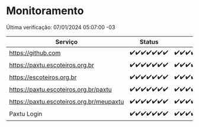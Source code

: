 # Monitoramento

Última verificação: 07/01/2024 05:07:00 -03

|Serviço|Status|Últimas 24h|
|---|---|---|
|https://github.com|<span title="2023-12-31: OK=24">✔️</span><span title="2024-01-01: OK=24">✔️</span><span title="2024-01-02: OK=24">✔️</span><span title="2024-01-03: OK=24">✔️</span><span title="2024-01-04: OK=24">✔️</span><span title="2024-01-05: OK=24">✔️</span><span title="2024-01-06: OK=8">✔️</span>|<span title="06/01/2024 05:07:00 -03 : 200">✔️</span><span title="06/01/2024 06:04:00 -03 : 200">✔️</span><span title="06/01/2024 07:05:00 -03 : 200">✔️</span><span title="06/01/2024 08:03:00 -03 : 200">✔️</span><span title="06/01/2024 09:10:00 -03 : 200">✔️</span><span title="06/01/2024 10:07:00 -03 : 200">✔️</span><span title="06/01/2024 11:03:00 -03 : 200">✔️</span><span title="06/01/2024 12:04:00 -03 : 200">✔️</span><span title="06/01/2024 13:07:00 -03 : 200">✔️</span><span title="06/01/2024 14:03:00 -03 : 200">✔️</span><span title="06/01/2024 15:07:00 -03 : 200">✔️</span><span title="06/01/2024 16:02:00 -03 : 200">✔️</span><span title="06/01/2024 17:06:00 -03 : 200">✔️</span><span title="06/01/2024 18:03:00 -03 : 200">✔️</span><span title="06/01/2024 19:03:00 -03 : 200">✔️</span><span title="06/01/2024 20:05:00 -03 : 200">✔️</span><span title="06/01/2024 21:34:00 -03 : 200">✔️</span><span title="06/01/2024 22:54:00 -03 : 200">✔️</span><span title="06/01/2024 23:24:00 -03 : 200">✔️</span><span title="07/01/2024 00:07:00 -03 : 200">✔️</span><span title="07/01/2024 01:07:00 -03 : 200">✔️</span><span title="07/01/2024 02:05:00 -03 : 200">✔️</span><span title="07/01/2024 03:07:00 -03 : 200">✔️</span><span title="07/01/2024 04:04:00 -03 : 200">✔️</span><span title="07/01/2024 05:07:00 -03 : 200">✔️</span>|
|https://paxtu.escoteiros.org.br|<span title="2023-12-31: OK=24">✔️</span><span title="2024-01-01: OK=24">✔️</span><span title="2024-01-02: OK=24">✔️</span><span title="2024-01-03: OK=24">✔️</span><span title="2024-01-04: OK=24">✔️</span><span title="2024-01-05: OK=24">✔️</span><span title="2024-01-06: OK=8">✔️</span>|<span title="06/01/2024 05:07:00 -03 : 200">✔️</span><span title="06/01/2024 06:04:00 -03 : 200">✔️</span><span title="06/01/2024 07:05:00 -03 : 200">✔️</span><span title="06/01/2024 08:03:00 -03 : 200">✔️</span><span title="06/01/2024 09:10:00 -03 : 200">✔️</span><span title="06/01/2024 10:07:00 -03 : 200">✔️</span><span title="06/01/2024 11:03:00 -03 : 200">✔️</span><span title="06/01/2024 12:04:00 -03 : 200">✔️</span><span title="06/01/2024 13:07:00 -03 : 200">✔️</span><span title="06/01/2024 14:03:00 -03 : 200">✔️</span><span title="06/01/2024 15:07:00 -03 : 200">✔️</span><span title="06/01/2024 16:02:00 -03 : 200">✔️</span><span title="06/01/2024 17:06:00 -03 : 200">✔️</span><span title="06/01/2024 18:03:00 -03 : 200">✔️</span><span title="06/01/2024 19:03:00 -03 : 200">✔️</span><span title="06/01/2024 20:05:00 -03 : 200">✔️</span><span title="06/01/2024 21:34:00 -03 : 200">✔️</span><span title="06/01/2024 22:54:00 -03 : 200">✔️</span><span title="06/01/2024 23:24:00 -03 : 200">✔️</span><span title="07/01/2024 00:07:00 -03 : 200">✔️</span><span title="07/01/2024 01:07:00 -03 : 200">✔️</span><span title="07/01/2024 02:05:00 -03 : 200">✔️</span><span title="07/01/2024 03:07:00 -03 : 200">✔️</span><span title="07/01/2024 04:04:00 -03 : 200">✔️</span><span title="07/01/2024 05:07:00 -03 : 200">✔️</span>|
|https://escoteiros.org.br|<span title="2023-12-31: OK=24">✔️</span><span title="2024-01-01: OK=24">✔️</span><span title="2024-01-02: OK=24">✔️</span><span title="2024-01-03: OK=24">✔️</span><span title="2024-01-04: OK=24">✔️</span><span title="2024-01-05: OK=24">✔️</span><span title="2024-01-06: OK=8">✔️</span>|<span title="06/01/2024 05:07:00 -03 : 200">✔️</span><span title="06/01/2024 06:04:00 -03 : 200">✔️</span><span title="06/01/2024 07:05:00 -03 : 200">✔️</span><span title="06/01/2024 08:03:00 -03 : 200">✔️</span><span title="06/01/2024 09:10:00 -03 : 200">✔️</span><span title="06/01/2024 10:07:00 -03 : 200">✔️</span><span title="06/01/2024 11:03:00 -03 : 200">✔️</span><span title="06/01/2024 12:04:00 -03 : 200">✔️</span><span title="06/01/2024 13:07:00 -03 : 200">✔️</span><span title="06/01/2024 14:03:00 -03 : 200">✔️</span><span title="06/01/2024 15:07:00 -03 : 200">✔️</span><span title="06/01/2024 16:02:00 -03 : 200">✔️</span><span title="06/01/2024 17:06:00 -03 : 200">✔️</span><span title="06/01/2024 18:03:00 -03 : 200">✔️</span><span title="06/01/2024 19:03:00 -03 : 200">✔️</span><span title="06/01/2024 20:05:00 -03 : 200">✔️</span><span title="06/01/2024 21:34:00 -03 : 200">✔️</span><span title="06/01/2024 22:54:00 -03 : 200">✔️</span><span title="06/01/2024 23:24:00 -03 : 200">✔️</span><span title="07/01/2024 00:07:00 -03 : 200">✔️</span><span title="07/01/2024 01:07:00 -03 : 200">✔️</span><span title="07/01/2024 02:05:00 -03 : 200">✔️</span><span title="07/01/2024 03:07:00 -03 : 200">✔️</span><span title="07/01/2024 04:04:00 -03 : 200">✔️</span><span title="07/01/2024 05:07:00 -03 : 200">✔️</span>|
|https://paxtu.escoteiros.org.br/paxtu|<span title="2023-12-31: OK=24">✔️</span><span title="2024-01-01: OK=24">✔️</span><span title="2024-01-02: OK=24">✔️</span><span title="2024-01-03: OK=24">✔️</span><span title="2024-01-04: OK=24">✔️</span><span title="2024-01-05: OK=24">✔️</span><span title="2024-01-06: OK=8">✔️</span>|<span title="06/01/2024 05:07:00 -03 : 200">✔️</span><span title="06/01/2024 06:04:00 -03 : 200">✔️</span><span title="06/01/2024 07:05:00 -03 : 200">✔️</span><span title="06/01/2024 08:03:00 -03 : 200">✔️</span><span title="06/01/2024 09:10:00 -03 : 200">✔️</span><span title="06/01/2024 10:07:00 -03 : 200">✔️</span><span title="06/01/2024 11:03:00 -03 : 200">✔️</span><span title="06/01/2024 12:04:00 -03 : 200">✔️</span><span title="06/01/2024 13:07:00 -03 : 200">✔️</span><span title="06/01/2024 14:03:00 -03 : 200">✔️</span><span title="06/01/2024 15:07:00 -03 : 200">✔️</span><span title="06/01/2024 16:02:00 -03 : 200">✔️</span><span title="06/01/2024 17:06:00 -03 : 200">✔️</span><span title="06/01/2024 18:03:00 -03 : 200">✔️</span><span title="06/01/2024 19:03:00 -03 : 200">✔️</span><span title="06/01/2024 20:05:00 -03 : 200">✔️</span><span title="06/01/2024 21:34:00 -03 : 200">✔️</span><span title="06/01/2024 22:54:00 -03 : 200">✔️</span><span title="06/01/2024 23:24:00 -03 : 200">✔️</span><span title="07/01/2024 00:07:00 -03 : 200">✔️</span><span title="07/01/2024 01:07:00 -03 : 200">✔️</span><span title="07/01/2024 02:05:00 -03 : 200">✔️</span><span title="07/01/2024 03:07:00 -03 : 200">✔️</span><span title="07/01/2024 04:04:00 -03 : 200">✔️</span><span title="07/01/2024 05:07:00 -03 : 200">✔️</span>|
|https://paxtu.escoteiros.org.br/meupaxtu|<span title="2023-12-31: OK=24">✔️</span><span title="2024-01-01: OK=24">✔️</span><span title="2024-01-02: OK=24">✔️</span><span title="2024-01-03: OK=24">✔️</span><span title="2024-01-04: OK=24">✔️</span><span title="2024-01-05: OK=24">✔️</span><span title="2024-01-06: OK=8">✔️</span>|<span title="06/01/2024 05:07:00 -03 : 200">✔️</span><span title="06/01/2024 06:04:00 -03 : 200">✔️</span><span title="06/01/2024 07:05:00 -03 : 200">✔️</span><span title="06/01/2024 08:03:00 -03 : 200">✔️</span><span title="06/01/2024 09:10:00 -03 : 200">✔️</span><span title="06/01/2024 10:07:00 -03 : 200">✔️</span><span title="06/01/2024 11:03:00 -03 : 200">✔️</span><span title="06/01/2024 12:04:00 -03 : 200">✔️</span><span title="06/01/2024 13:07:00 -03 : 200">✔️</span><span title="06/01/2024 14:03:00 -03 : 200">✔️</span><span title="06/01/2024 15:07:00 -03 : 200">✔️</span><span title="06/01/2024 16:02:00 -03 : 200">✔️</span><span title="06/01/2024 17:06:00 -03 : 200">✔️</span><span title="06/01/2024 18:03:00 -03 : 200">✔️</span><span title="06/01/2024 19:03:00 -03 : 200">✔️</span><span title="06/01/2024 20:05:00 -03 : 200">✔️</span><span title="06/01/2024 21:34:00 -03 : 200">✔️</span><span title="06/01/2024 22:54:00 -03 : 200">✔️</span><span title="06/01/2024 23:24:00 -03 : 200">✔️</span><span title="07/01/2024 00:07:00 -03 : 200">✔️</span><span title="07/01/2024 01:07:00 -03 : 200">✔️</span><span title="07/01/2024 02:05:00 -03 : 200">✔️</span><span title="07/01/2024 03:07:00 -03 : 200">✔️</span><span title="07/01/2024 04:04:00 -03 : 200">✔️</span><span title="07/01/2024 05:07:00 -03 : 200">✔️</span>|
|Paxtu Login|<span title="2023-12-31: OK=24">✔️</span><span title="2024-01-01: OK=24">✔️</span><span title="2024-01-02: OK=24">✔️</span><span title="2024-01-03: OK=24">✔️</span><span title="2024-01-04: OK=24">✔️</span><span title="2024-01-05: OK=24">✔️</span><span title="2024-01-06: OK=8">✔️</span>|<span title="06/01/2024 05:07:00 -03 : 200">✔️</span><span title="06/01/2024 06:04:00 -03 : 200">✔️</span><span title="06/01/2024 07:05:00 -03 : 200">✔️</span><span title="06/01/2024 08:03:00 -03 : 200">✔️</span><span title="06/01/2024 09:10:00 -03 : 200">✔️</span><span title="06/01/2024 10:07:00 -03 : 200">✔️</span><span title="06/01/2024 11:03:00 -03 : 200">✔️</span><span title="06/01/2024 12:04:00 -03 : 200">✔️</span><span title="06/01/2024 13:07:00 -03 : 200">✔️</span><span title="06/01/2024 14:03:00 -03 : 200">✔️</span><span title="06/01/2024 15:07:00 -03 : 200">✔️</span><span title="06/01/2024 16:02:00 -03 : 200">✔️</span><span title="06/01/2024 17:06:00 -03 : 200">✔️</span><span title="06/01/2024 18:03:00 -03 : 200">✔️</span><span title="06/01/2024 19:03:00 -03 : 200">✔️</span><span title="06/01/2024 20:05:00 -03 : 200">✔️</span><span title="06/01/2024 21:34:00 -03 : 200">✔️</span><span title="06/01/2024 22:54:00 -03 : 200">✔️</span><span title="06/01/2024 23:24:00 -03 : 200">✔️</span><span title="07/01/2024 00:07:00 -03 : 200">✔️</span><span title="07/01/2024 01:07:00 -03 : 200">✔️</span><span title="07/01/2024 02:05:00 -03 : 200">✔️</span><span title="07/01/2024 03:07:00 -03 : 200">✔️</span><span title="07/01/2024 04:04:00 -03 : 200">✔️</span><span title="07/01/2024 05:07:00 -03 : 200">✔️</span>|
